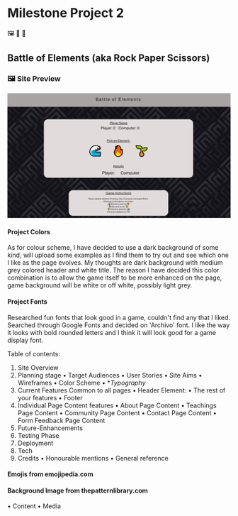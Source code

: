 # Milestone Project 2

🖼️ 🎤 🎯 

## Battle of Elements (aka Rock Paper Scissors)

### 🖼️ Site Preview

![Website Preview](image/display.PNG)

#### Project Colors
As for colour scheme, I have decided to use a dark background of some kind, will upload some examples as I find them to try out and see which one I like as the page evolves. My thoughts are dark background with medium grey colored header and white title. The reason I have decided this color combination is to allow the game itself to be more enhanced on the page, game background will be white or off white, possibly light grey. 

#### Project Fonts
Researched fun fonts that look good in a game, couldn't find any that I liked. Searched through Google Fonts and decided on 'Archivo' font. I like the way it looks with bold rounded letters and I think it will look good for a game display font.



Table of contents:

1. Site Overview
2. Planning stage
   • Target Audiences
   • User Stories
   • Site Aims
   • Wireframes
   • Color Scheme
   • **Typography*
3. Current Features Common to all pages
   • Header Element:
   • The rest of your features
   • Footer
4. Individual Page Content features
   • About Page Content
   • Teachings Page Content
   • Community Page Content
   • Contact Page Content
   • Form Feedback Page Content
5. Future-Enhancements
6. Testing Phase
7. Deployment
8. Tech
9. Credits
   • Honourable mentions
   • General reference

#### Emojis from emojipedia.com
#### Background Image from thepatternlibrary.com

   • Content
   • Media  
